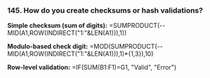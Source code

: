 ### 145. **How do you create checksums or hash validations?**

**Simple checksum (sum of digits):**
=SUMPRODUCT(--MID(A1,ROW(INDIRECT("1:"&LEN(A1))),1))

**Modulo-based check digit:**
=MOD(SUMPRODUCT(--MID(A1,ROW(INDIRECT("1:"&LEN(A1))),1)*{1,3}),10)

**Row-level validation:**
=IF(SUM(B1:F1)=G1, "Valid", "Error")
